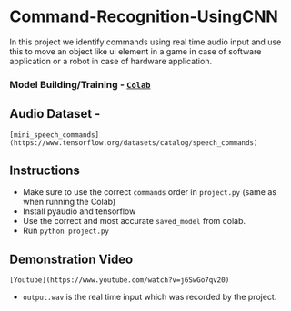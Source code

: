 # Command-Recognition-UsingCNN
In this project we identify commands using real time audio input and use this to move an object like ui element in a game in case of software application or a robot in case of hardware application. 
### Model Building/Training - [`Colab`](https://colab.research.google.com/drive/1XaTSZGzVYQpaLRyFmyfgAgJYYml79OmJ?usp=share_link)


## Audio Dataset - 
`[mini_speech_commands](https://www.tensorflow.org/datasets/catalog/speech_commands)`

## Instructions
- Make sure to use the correct `commands` order in `project.py` (same as when running the Colab)
- Install pyaudio and tensorflow
- Use the correct and most accurate `saved_model` from colab.
- Run `python project.py`

## Demonstration Video
	[Youtube](https://www.youtube.com/watch?v=j6SwGo7qv20)

- `output.wav` is the real time input which was recorded by the project.